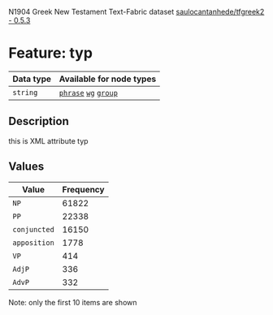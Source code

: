 <p>N1904 Greek New Testament Text-Fabric dataset <a href="https://github.com/saulocantanhede/tfgreek2">saulocantanhede/tfgreek2 - 0.5.3</a></p>

<h1>Feature: typ</h1>

<table>
<thead>
<tr>
  <th>Data type</th>
  <th>Available for node types</th>
</tr>
</thead>
<tbody>
<tr>
  <td><code>string</code></td>
  <td><A HREF="featurebynodetype.md#phrase"><code>phrase</code></A> <A HREF="featurebynodetype.md#wg"><code>wg</code></A> <A HREF="featurebynodetype.md#group"><code>group</code></A></td>
</tr>
</tbody>
</table>

<h2>Description</h2>

<p>this is XML attribute typ</p>

<h2>Values</h2>

<table>
<thead>
<tr>
  <th>Value</th>
  <th>Frequency</th>
</tr>
</thead>
<tbody>
<tr>
  <td><code>NP</code></td>
  <td>61822</td>
</tr>
<tr>
  <td><code>PP</code></td>
  <td>22338</td>
</tr>
<tr>
  <td><code>conjuncted</code></td>
  <td>16150</td>
</tr>
<tr>
  <td><code>apposition</code></td>
  <td>1778</td>
</tr>
<tr>
  <td><code>VP</code></td>
  <td>414</td>
</tr>
<tr>
  <td><code>AdjP</code></td>
  <td>336</td>
</tr>
<tr>
  <td><code>AdvP</code></td>
  <td>332</td>
</tr>
</tbody>
</table>

<p>Note: only the first 10 items are shown</p>

